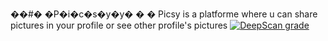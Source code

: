 ��#� �P�i�c�s�y�y�
�
�
Picsy is a platforme where u can share pictures in your profile or see other profile's pictures 
[![DeepScan grade](https://deepscan.io/api/teams/18313/projects/21639/branches/627492/badge/grade.svg)](https://deepscan.io/dashboard#view=project&tid=18313&pid=21639&bid=627492)

